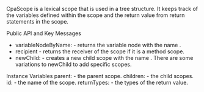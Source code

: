 CpaScope is a lexical scope that is used in a tree structure. It keeps track of
the variables defined within the scope and the return value from return
statements in the scope.

Public API and Key Messages
  - variableNodeByName: <Name> - returns the variable node with the name <Name>.
  - recipient - returns the receiver of the scope if it is a method scope.
  - newChild: <Name> - creates a new child scope with the name <Name>.
  There are some variations to newChild to add specific scopes.

Instance Variables
  parent: <CpaScope> - the parent scope.
  children: <Set> - the child scopes.
  id: <Name> - the name of the scope.
  returnTypes: <Set> - the types of the return value.